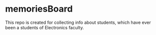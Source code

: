 # memoriesBoard
This repo is created for collecting info about students, which have ever been a students of Electronics faculty.
